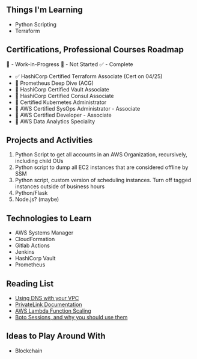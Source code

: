 ## Things I'm Learning

* Python Scripting
* Terraform

## Certifications, Professional Courses Roadmap

📖 - Work-in-Progress
📕 - Not Started
✅ - Complete

* ✅ HashiCorp Certified Terraform Associate (Cert on 04/25)
* 📖 Prometheus Deep Dive (ACG) 
* 📕 HashiCorp Certified Vault Associate
* 📕 HashiCorp Certified Consul Associate 
* 📕 Certified Kubernetes Administrator
* 📖 AWS Certified SysOps Administrator - Associate
* 📖 AWS Certified Developer - Associate
* 📕 AWS Data Analytics Speciality

## Projects and Activities 
1. Python Script to get all accounts in an AWS Organization, recursively, including child OUs
2. Python script to dump all EC2 instances that are considered offline by SSM 
3. Python script, custom version of scheduling instances. Turn off tagged instances outside of business hours
5. Python/Flask
6. Node.js? (maybe)


## Technologies to Learn
* AWS Systems Manager
* CloudFormation
* Gitlab Actions
* Jenkins
* HashiCorp Vault
* Prometheus

## Reading List
* [Using DNS with your VPC](https://docs.aws.amazon.com/vpc/latest/userguide/vpc-dns.html)
* [PrivateLink Documentation](https://docs.aws.amazon.com/vpc/latest/privatelink/endpoint-service.html)
* [AWS Lambda Function Scaling](https://docs.aws.amazon.com/lambda/latest/dg/invocation-scaling.html)
* [Boto Sessions, and why you should use them](https://ben11kehoe.medium.com/boto3-sessions-and-why-you-should-use-them-9b094eb5ca8e)

## Ideas to Play Around With
* Blockchain


